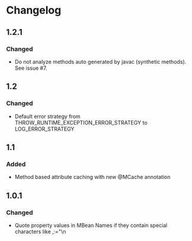 # Changelog

## 1.2.1

### Changed

- Do not analyze methods auto generated by javac (synthetic methods). See issue #7.

## 1.2

### Changed
 
- Default error strategy from THROW_RUNTIME_EXCEPTION_ERROR_STRATEGY to LOG_ERROR_STRATEGY

## 1.1

### Added

- Method based attribute caching with new @MCache annotation

## 1.0.1

### Changed

- Quote property values in MBean Names if they contain special characters like ,:="\n